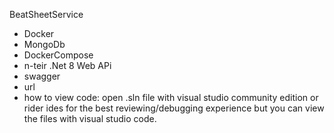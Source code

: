 BeatSheetService

- Docker
- MongoDb
- DockerCompose
- n-teir .Net 8 Web APi
- swagger
- url
- how to view code: open .sln file with visual studio community edition or rider ides for the best reviewing/debugging experience but you can view the files with visual studio code.
